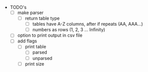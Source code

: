 -   TODO's
    -   [ ] make parser
        -   [ ] return table type
            -   [ ] tables have A-Z columns, after if repeats (AA, AAA...)
            -   [ ] numbers as rows (1, 2, 3 ... Infinity)
    -   [ ] option to print output in csv file
    -   [ ] add flags
        -   [ ] print table
            -   [ ] parsed
            -   [ ] unparsed
        -   [ ] print size
